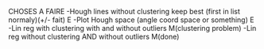 CHOSES A FAIRE
-Hough lines without clustering keep best (first in list normaly)(+/- fait) E
-Plot Hough space (angle coord space or something) E
-Lin reg with clustering with and without outliers M(clustering problem)
-Lin reg without clustering AND without outliers M(done)

